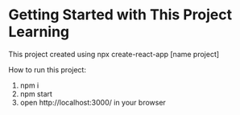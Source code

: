 # Getting Started with This Project Learning

This project created using npx create-react-app [name project]

How to run this project:
1. npm i
2. npm start
3. open http://localhost:3000/ in your browser